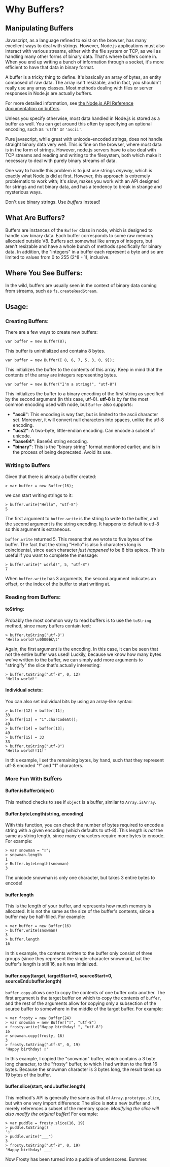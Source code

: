 # Why Buffers?

## Manipulating Buffers

Javascript, as a language refined to exist on the browser, has many excellent ways to deal with strings. However, Node.js applications must also interact with various streams, either with the file system or TCP, as well as handling many other forms of binary data. That's where buffers come in. When you end up writing a bunch of information through a socket, it's more efficient to have that data in binary format.

A buffer is a tricky thing to define. It's basically an array of bytes, an entity composed of raw data. The array isn't resizable, and in fact, you shouldn't really use any array classes. Most methods dealing with files or server responses in Node.js are actually buffers. 

<Note>For more detailed information, see [the Node.js API Reference documentation on buffers](../nodejs_ref_guide/buffer.html).</Note>

Unless you specify otherwise, most data handled in Node.js is stored as a buffer as well. You can get around this often by specifying an optional encoding, such as `'utf8'` or `'ascii'`.

Pure javascript, while great with unicode-encoded strings, does not handle straight binary data very well. This is fine on the browser, where most data is in the form of strings. However, node.js servers have to also deal with TCP streams and reading and writing to the filesystem, both which make it necessary to deal with purely binary streams of data.

One way to handle this problem is to just use strings *anyway*, which is exactly what Node.js did at first. However, this approach is extremely problematic to work with; It's slow, makes you work with an API designed for strings and not binary data, and has a tendency to break in strange and mysterious ways.

Don't use binary strings. Use *buffers* instead!

## What Are Buffers?

Buffers are instances of the `Buffer` class in node, which is designed to handle raw binary data. Each buffer corresponds to some raw memory allocated outside V8. Buffers act somewhat like arrays of integers, but aren't resizable and have a whole bunch of methods specifically for binary data. In addition, the "integers" in a buffer each represent a byte and so are limited to values from 0 to 255 (2^8 - 1), inclusive.

## Where You See Buffers:

In the wild, buffers are usually seen in the context of binary data coming from streams, such as `fs.createReadStream`.

## Usage:

### Creating Buffers:

There are a few ways to create new buffers:

    var buffer = new Buffer(8);

This buffer is uninitialized and contains 8 bytes.

    var buffer = new Buffer([ 8, 6, 7, 5, 3, 0, 9]);

This initializes the buffer to the contents of this array. Keep in mind that the contents of the array are integers representing bytes.

    var buffer = new Buffer("I'm a string!", "utf-8")

This initializes the buffer to a binary encoding of the first string as specified by the second argument (in this case, utf-8). **utf-8** is by far the most common encoding used with node, but `Buffer` also supports:

* **"ascii"**: This encoding is way fast, but is limited to the ascii character set. Moreover, it will convert null characters into spaces, unlike the utf-8 encoding.
* **"ucs2"**: A two-byte, little-endian encoding. Can encode a subset of unicode.
* **"base64"**: Base64 string encoding.
* **"binary"**: This is the "binary string" format mentioned earlier, and is in the process of being deprecated. Avoid its use.

### Writing to Buffers

Given that there is already a buffer created:

    > var buffer = new Buffer(16);

we can start writing strings to it:

    > buffer.write("Hello", "utf-8")
    5

The first argument to `buffer.write` is the string to write to the buffer, and the second argument is the string encoding. It happens to default to utf-8 so this argument is extraneous.

`buffer.write` returned 5. This means that we wrote to five bytes of the buffer. The fact that the string "Hello" is also 5 characters long is coincidental, since each character *just happened* to be 8 bits apiece. This is useful if you want to complete the message:

    > buffer.write(" world!", 5, "utf-8")
    7

When `buffer.write` has 3 arguments, the second argument indicates an offset, or the index of the buffer to start writing at.

### Reading from Buffers:

#### toString:

Probably the most common way to read buffers is to use the `toString` method, since many buffers contain text:

    > buffer.toString('utf-8')
    'Hello world!\u0000�k\t'

Again, the first argument is the encoding. In this case, it can be seen that not the entire buffer was used! Luckily, because we know how many bytes we've written to the buffer, we can simply add more arguments to "stringify" the slice that's actually interesting:

    > buffer.toString("utf-8", 0, 12)
    'Hello world!'

#### Individual octets:

You can also set individual bits by using an array-like syntax:

    > buffer[12] = buffer[11];
    33
    > buffer[13] = "1".charCodeAt();
    49
    > buffer[14] = buffer[13];
    49
    > buffer[15] = 33
    33
    > buffer.toString("utf-8")
    'Hello world!!11!'

In this example, I set the remaining bytes, by hand, such that they represent utf-8 encoded "!" and "1" characters.

### More Fun With Buffers

#### Buffer.isBuffer(object)

This method checks to see if `object` is a buffer, similar to `Array.isArray`.

#### Buffer.byteLength(string, encoding)

With this function, you can check the number of bytes required to encode a string with a given encoding (which defaults to utf-8). This length is *not* the same as string length, since many characters require more bytes to encode. For example:

    > var snowman = "☃";
    > snowman.length
    1
    > Buffer.byteLength(snowman)
    3

The unicode snowman is only one character, but takes 3 entire bytes to encode!

#### buffer.length

This is the length of your buffer, and represents how much memory is allocated. It is not the same as the size of the buffer's contents, since a buffer may be half-filled. For example:

    > var buffer = new Buffer(16)
    > buffer.write(snowman)
    3
    > buffer.length
    16

In this example, the contents written to the buffer only consist of three groups (since they represent the single-character snowman), but the buffer's length is still 16, as it was initialized.

#### buffer.copy(target, targetStart=0, sourceStart=0, sourceEnd=buffer.length)

`buffer.copy` allows one to copy the contents of one buffer onto another. The first argument is the target buffer on which to copy the contents of `buffer`, and the rest of the arguments allow for copying only a subsection of the source buffer to somewhere in the middle of the target buffer. For example:

    > var frosty = new Buffer(24)
    > var snowman = new Buffer("☃", "utf-8")
    > frosty.write("Happy birthday! ", "utf-8")
    16
    > snowman.copy(frosty, 16)
    3
    > frosty.toString("utf-8", 0, 19)
    'Happy birthday! ☃'

In this example, I copied the "snowman" buffer, which contains a 3 byte long character, to the "frosty" buffer, to which I had written to the first 16 bytes. Because the snowman character is 3 bytes long, the result takes up 19 bytes of the buffer.

#### buffer.slice(start, end=buffer.length)

This method's API is generally the same as that of `Array.prototype.slice`, but with one very import difference: The slice is **not** a new buffer and merely references a subset of the memory space. *Modifying the slice will also modify the original buffer*! For example:

    > var puddle = frosty.slice(16, 19)
    > puddle.toString()
    '☃'
    > puddle.write("___")
    3
    > frosty.toString("utf-8", 0, 19)
    'Happy birthday! ___'

Now Frosty has been turned into a puddle of underscores. Bummer.
